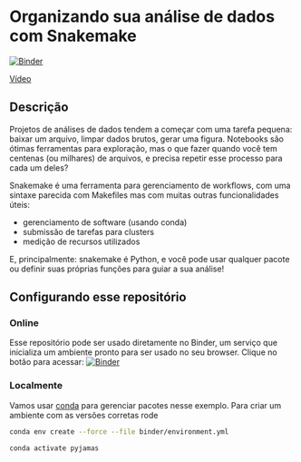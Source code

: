 # Organizando sua análise de dados com Snakemake

[![Binder](https://mybinder.org/badge_logo.svg)][binder]

[Vídeo](https://www.youtube.com/watch?v=fSF2_3fO8mE)

[binder]: https://binder.pangeo.io/v2/gh/luizirber/2019-12-13-pyjamas/master?urlpath=%2Flab

## Descrição

Projetos de análises de dados tendem a começar com uma tarefa pequena:
baixar um arquivo,
limpar dados brutos,
gerar uma figura.
Notebooks são ótimas ferramentas para exploração,
mas o que fazer quando você tem centenas (ou milhares) de arquivos,
e precisa repetir esse processo para cada um deles?

Snakemake é uma ferramenta para gerenciamento de workflows,
com uma sintaxe parecida com Makefiles mas com muitas outras funcionalidades úteis:
- gerenciamento de software (usando conda)
- submissão de tarefas para clusters
- medição de recursos utilizados

E, principalmente: snakemake é Python,
e você pode usar qualquer pacote ou definir suas próprias funções para guiar a sua análise!

## Configurando esse repositório

### Online

Esse repositório pode ser usado diretamente no Binder,
um serviço que inicializa um ambiente pronto para ser usado no seu browser.
Clique no botão para acessar: [![Binder](https://mybinder.org/badge_logo.svg)][binder]

### Localmente

Vamos usar [conda][0] para gerenciar pacotes nesse exemplo.
Para criar um ambiente com as versões corretas rode

```bash
conda env create --force --file binder/environment.yml

conda activate pyjamas
```

[0]: https://docs.conda.io/en/latest/miniconda.html

